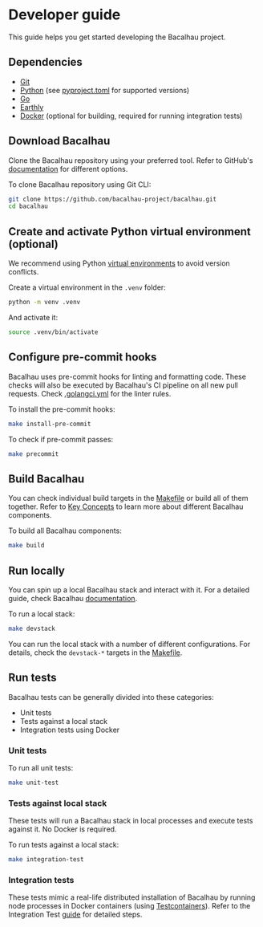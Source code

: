 # Developer guide

This guide helps you get started developing the Bacalhau project.

## Dependencies

* [Git](https://git-scm.com/)
* [Python](https://www.python.org/) (see [pyproject.toml](../../pyproject.toml) for supported versions)
* [Go](https://go.dev/)
* [Earthly](https://github.com/earthly/earthly)
* [Docker](https://docs.docker.com/) (optional for building, required for running integration tests)

## Download Bacalhau

Clone the Bacalhau repository using your preferred tool. Refer to GitHub's [documentation](https://docs.github.com/en/github/creating-cloning-and-archiving-repositories/cloning-a-repository) for different options.

To clone Bacalhau repository using Git CLI:
```bash
git clone https://github.com/bacalhau-project/bacalhau.git
cd bacalhau
```

## Create and activate Python virtual environment (optional)

We recommend using Python [virtual environments](https://docs.python.org/3/library/venv.html) to avoid version conflicts.

Create a virtual environment in the `.venv` folder:
```bash
python -m venv .venv
```

And activate it:
```bash
source .venv/bin/activate
```

## Configure pre-commit hooks

Bacalhau uses pre-commit hooks for linting and formatting code. These checks will also be executed by Bacalhau's CI pipeline on all new pull requests. Check [.golangci.yml](../../.golangci.yml) for the linter rules.

To install the pre-commit hooks:

```bash
make install-pre-commit
```

To check if pre-commit passes:
```bash
make precommit
```

## Build Bacalhau

You can check individual build targets in the [Makefile](../../Makefile) or build all of them together.
Refer to [Key Concepts](https://docs.bacalhau.org/overview/key-concepts) to learn more about different Bacalhau components.

To build all Bacalhau components:

```bash
make build
```

## Run locally

You can spin up a local Bacalhau stack and interact with it. For a detailed guide, check Bacalhau [documentation](https://docs.bacalhau.org/getting-started/network-setup#option-3-devstack).

To run a local stack:
```bash
make devstack
```

You can run the local stack with a number of different configurations. For details, check the `devstack-*` targets in the [Makefile](../../Makefile).

## Run tests

Bacalhau tests can be generally divided into these categories:
* Unit tests
* Tests against a local stack
* Integration tests using Docker

### Unit tests

To run all unit tests:
```bash
make unit-test
```

### Tests against local stack

These tests will run a Bacalhau stack in local processes and execute tests against it. No Docker is required.

To run tests against a local stack:
```bash
make integration-test
```

### Integration tests

These tests mimic a real-life distributed installation of Bacalhau by running node processes in Docker containers (using [Testcontainers](https://docs.docker.com/testcontainers/)). Refer to the Integration Test [guide](../../test_integration/README.md) for detailed steps.

